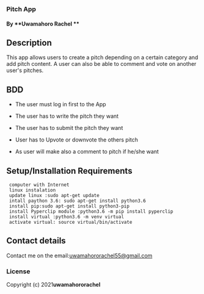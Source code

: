 
### Pitch App
#### By **Uwamahoro Rachel **
##
## Description
This app allows users to create a pitch depending on a certain category and add pitch content. A user can also be able to comment and vote on another user's pitches.

## BDD

* The user must log in first to the App
* The user has to write the pitch they want

* The user has to submit the  pitch they want 
* User has to Upvote or downvote the others pitch
* As user will make also a comment to pitch if he/she want


## Setup/Installation Requirements
     computer with Internet
     linux instalation 
     update linux :sudo apt-get update
     intall paython 3.6: sudo apt-get install python3.6
     install pip:sudo apt-get install python3-pip 
     install Pyperclip module :python3.6 -m pip install pyperclip
     install virtual :python3.6 -m venv virtual
     activate virtual: source virtual/bin/activate


## Contact details
Contact me on the email:uwamahororachel55@gmail.com
### License
Copyright (c) 2021**uwamahororachel**
